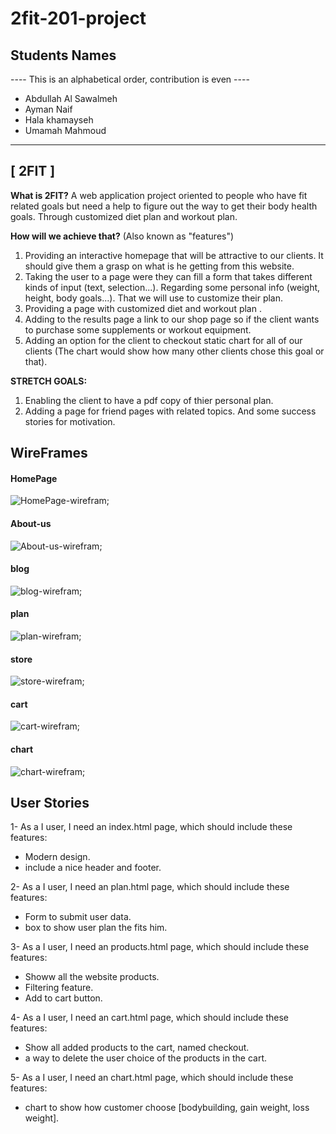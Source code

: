 # 2fit-201-project

## Students Names 

---- This is an alphabetical order, contribution is even ---- 
- Abdullah Al Sawalmeh 
- Ayman Naif 
- Hala khamayseh 
- Umamah Mahmoud

<hr>

## **[ 2FIT ]**

**What is 2FIT?**
A web application project oriented to people who have fit related goals but need a help to figure out the way to get their body health goals. Through customized diet plan and workout plan.

**How will we achieve that?** (Also known as "features") <br>
1. Providing an interactive homepage that will be attractive to our clients. It should give them a grasp on what is he getting from this website.
2. Taking the user to a page were they can fill a form that takes different kinds of input (text, selection...). Regarding some personal info (weight,  height, body goals...). That we will use to customize their plan.
3. Providing a page with customized diet and workout plan .
4. Adding to the results page a link to our shop page so if the client wants to purchase some supplements or workout equipment.
5. Adding an option for the client to checkout static chart for all of our clients (The chart would show how many other clients chose this goal or that).

**STRETCH GOALS:** <br>
1. Enabling the client to have a pdf copy of thier personal plan.
2. Adding a page for friend pages with related topics. And some success stories for motivation.



## WireFrames 

#### HomePage
![HomePage-wirefram](./Image/WireFrames/wireframe-index.jpg);

#### About-us
![About-us-wirefram](./Image/WireFrames/about-us-page-wireframe.jpg);

#### blog
![blog-wirefram](./Image/WireFrames/wireframe-Blog.jpg);

#### plan
![plan-wirefram](./Image/WireFrames/wireframe-Plan.jpg);

#### store
![store-wirefram](./Image/WireFrames/wireframe-sotre.jpg);

#### cart
![cart-wirefram](./Image/WireFrames/wireframe-cart.jpg);

#### chart
![chart-wirefram](./Image/WireFrames/wireframe-Chart.jpg);


## User Stories

1- As a I user, I need an index.html page, which should include these features:
- Modern design.
- include a nice header and footer.

2- As a I user, I need an plan.html page, which should include these features:
- Form to submit user data.
- box to show user plan the fits him.

3- As a I user, I need an products.html page, which should include these features:
- Showw all the website products.
- Filtering feature. 
- Add to cart button.

4- As a I user, I need an cart.html page, which should include these features:
- Show all added products to the cart, named checkout. 
- a way to delete the user choice of the products in the cart.

5- As a I user, I need an chart.html page, which should include these features:
- chart to show how customer choose [bodybuilding, gain weight, loss weight].





